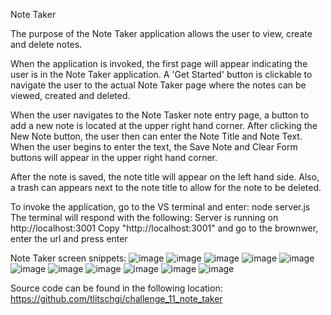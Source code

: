 Note Taker

The purpose of the Note Taker application allows the user to view, create and delete notes.  

When the application is invoked, the first page will appear indicating the user is in the Note Taker application.  A 'Get Started' button is clickable to navigate the user to the actual Note Taker page where the notes can be viewed, created and deleted. 

When the user navigates to the Note Tasker note entry page, a button to add a new note is located at the upper right hand corner.  After clicking the New Note button, the user then can enter the Note Title and Note Text.  When the user begins to enter the text, the 
Save Note and Clear Form buttons will appear in the upper right hand corner.

After the note is saved, the note title will appear on the left hand side.  Also, a trash can appears next to the note title to allow for the note to be deleted.

To invoke the application, go to the VS terminal and enter:
node server.js
The terminal will respond with the following:
Server is running on http://localhost:3001 
Copy "http://localhost:3001" and go to the brownwer, enter the url and press enter

Note Taker screen snippets:
![image](https://github.com/user-attachments/assets/008fbf44-1a0c-4b39-9692-03ed1a9c7792)
![image](https://github.com/user-attachments/assets/92ac49f1-f6d7-4aee-944a-df176af31567)
![image](https://github.com/user-attachments/assets/d49c58cc-62ef-4e01-a23c-d3b649fc7e1e)
![image](https://github.com/user-attachments/assets/f94a865a-cc90-4f48-82b8-5e87dd66763a)
![image](https://github.com/user-attachments/assets/3aa90858-675e-44c0-981e-e73822ff0c46)
![image](https://github.com/user-attachments/assets/3a29bd84-ae9d-4373-b893-6ba63a497090)
![image](https://github.com/user-attachments/assets/97d6d2f9-6ac7-4aa2-84d8-8b47ca3d9946)
![image](https://github.com/user-attachments/assets/c0cbe9e5-446e-4d32-901a-0305b4ee7eb2)
![image](https://github.com/user-attachments/assets/eff2db77-b63d-4efd-b536-6620dbf38c88)
![image](https://github.com/user-attachments/assets/097ebc3d-3a53-45f9-ac9d-84a636f45516)
![image](https://github.com/user-attachments/assets/7566bab2-2b14-4644-bd3f-d05f252c24eb)

Source code can be found in the following location:
https://github.com/tlitschgi/challenge_11_note_taker

